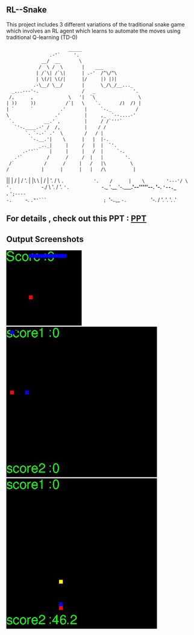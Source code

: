 ## RL--Snake
This project includes 3 different variations of the traditional snake game which involves an RL agent which learns to automate the moves using traditional Q-learning (TD-0)

                           _____
                    .-'`     '.
                 __/  __       \
                /  \ /  \       |    ___
               | /`\| /`\|      | .-'  /^\/^\
               | \(/| \(/|      |/     |) |)|
              .-\__/ \__/       |      \_/\_/__..._
      _...---'-.                /   _              '.
     /,      ,             \   '|  `\                \
    | ))     ))           /`|   \    `.       /)  /) |
    | `      `          .'       |     `-._         /
    \                 .'         |     ,_  `--....-'
     `.           __.' ,         |     / /`'''`
       `'-.____.-' /  /,         |    / /
           `. `-.-` .'  \        /   / |
             `-.__.'|    \      |   |  |-.
                _.._|     |     /   |  |  `'.
          .-''``    |     |     |   /  |     `-.
       .'`         /      /     /  |   |        '.
     /`           /      /     |   /   |\         \
    /            |      |      |   |   /\          |
   ||            |      /      |   /     '.        |
   |\            \      |      /   |       '.      /
   \ `.           '.    /      |    \        '---'/
    \  '.           `-./        \    '.          /
     '.  `'.            `-._     '.__  '-._____.'--'''''--.
       '-.  `'--._          `.__     `';----`              \
          `-.     `-.          `."'```                     ;
             `'-..,_ `-.         `'-.                     /
                   '.  '.           '.                 .'

## For details , check out this PPT : [PPT](https://docs.google.com/presentation/d/1J2ysS24E8QiILxwCBiTpsvuG9BlHynxzVi-LOZNlNqk/edit?usp=sharing)

## Output Screenshots

![Snake Game](https://github.com/Yashprime1/RL--Snake/blob/main/RL-snake/snapshot_main.jpeg)
![2 Snake Game](https://github.com/Yashprime1/RL--Snake/blob/main/RL-snake/snapshot_2snake.jpeg)
![Snake mongoose Game](https://github.com/Yashprime1/RL--Snake/blob/main/RL-snake/snapshot_snakemongoose.jpeg)
